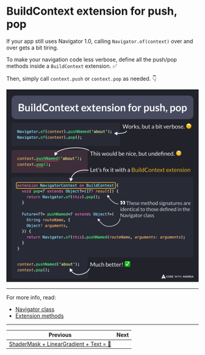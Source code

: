 # BuildContext extension for push, pop

If your app still uses Navigator 1.0, calling `Navigator.of(context)` over and over gets a bit tiring.

To make your navigation code less verbose, define all the push/pop methods inside a `BuildContext` extension. ✅

Then, simply call `context.push` or `context.pop` as needed. 👇

![](187.png)

<!--
// before
Navigator.of(context).pushNamed('about');
Navigator.of(context).pop();

// after
context.pushNamed('about');
context.pop();

// helper extension
extension NavigatorContext on BuildContext {
  void pop<T extends Object?>([T? result]) {
    return Navigator.of(this).pop();
  }

  Future<T?> pushNamed<T extends Object?>(
    String routeName, {
    Object? arguments,
  }) {
    return Navigator.of(this).pushNamed(routeName, arguments: arguments);
  }
}
-->

---

For more info, read:

- [Navigator class](https://api.flutter.dev/flutter/widgets/Navigator-class.html)
- [Extension methods](https://dart.dev/language/extension-methods)

---


| Previous | Next |
| -------- | ---- |
| [ShaderMask + LinearGradient + Text = 🌈](../0186-shader-mask-linear-gradient-text/index.md) |  |

<!-- TWITTER|https://x.com/biz84/status/1831340712971096573 -->
<!-- LINKEDIN|https://www.linkedin.com/posts/andreabizzotto_if-your-app-still-uses-navigator-10-calling-activity-7237106548164988928-sDDC  -->




